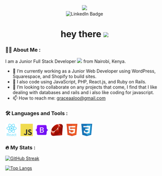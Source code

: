 <!-- ### Hi there 👋 -->
<div id="header" align="center">
  <img src="https://media.giphy.com/media/v1.Y2lkPTc5MGI3NjExOTVhMTViY2ZlYTUzZGIwZDRmNzU5MjE2MDczYTAwYmExMWNmZDMyOSZjdD1z/AXtFMwP1ZvjZSBtmGk/giphy.gif" width="100"/>
</div>

<div align="center">
<div id="badges" align="center>
 <a href="https://www.linkedin.com/in/grace-aloo/">
    <img src="https://img.shields.io/badge/LinkedIn-blue?style=for-the-badge&logo=linkedin&logoColor=white" alt="LinkedIn Badge"/>
  </a>
</div>
<h1>
  hey there
  <img src="https://media.giphy.com/media/hvRJCLFzcasrR4ia7z/giphy.gif" width="30px"/>
</h1>
</div>

### :woman_technologist: About Me :

I am a Junior Full Stack Developer <img src="https://media.giphy.com/media/WUlplcMpOCEmTGBtBW/giphy.gif" width="30"> from Nairobi, Kenya.
- 🔭 I’m currently working as a Junior Web Developer using WordPress, Squarespace, and Shopify to build sites.
- 🌱 I also code using JavaScript, PHP,  React.js, and Ruby on Rails.
- 👯 I’m looking to collaborate on any projects that come, I find that I like dealing with databases and rails and i also like coding for javascript.
- 📫 How to reach me: graceaaloo@gmail.com

                                                                                                                   
### :hammer_and_wrench: Languages and Tools :
  <div>
      <img src="https://github.com/devicons/devicon/blob/master/icons/react/react-original-wordmark.svg" title="React" alt="React" width="40"                 height="40"/>&nbsp;
      <img src="https://github.com/devicons/devicon/blob/master/icons/javascript/javascript-original.svg" title="JavaScript" alt="JavaScript" width="40"       height="40"/>&nbsp;
      <img src="https://github.com/devicons/devicon/blob/master/icons/bootstrap/bootstrap-original.svg" title="Bootstrap" alt="Bootstrap" width="40"           height="40"/>&nbsp;
      <img src="https://github.com/devicons/devicon/blob/master/icons/ruby/ruby-original.svg" title="Ruby" alt="Ruby" width="40" height="40"/>&nbsp;
      <img src="https://github.com/devicons/devicon/blob/master/icons/html5/html5-original.svg" title="HTML5" alt="HTML5" width="40" height="40"/>&nbsp;
      <img src="https://github.com/devicons/devicon/blob/master/icons/css3/css3-original.svg" title="CSS3" alt="CSS£" width="40" height="40"/>&nbsp;
  </div>
                                                                                                                                            
### :fire: My Stats :
[![GitHub Streak](http://github-readme-streak-stats.herokuapp.com?user=Grace-aloo&theme=github-light&hide_border=true)](https://git.io/streak-stats)

[![Top Langs](https://github-readme-stats.vercel.app/api/top-langs/?username=Grace-aloo&layout=compact&theme=vision-friendly-light)](https://github.com/anuraghazra/github-readme-stats)                                                                                                                                            
